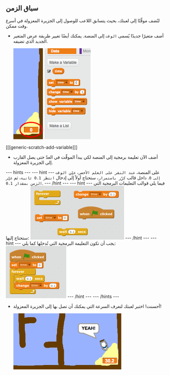 ## سباق الزمن

لنُضف موقِّتًا إلى لعبتك، بحيث يتسابق اللاعب للوصول إلى الجزيرة المعزولة في أسرع وقت ممكن.

+ أضف متغيرًا جديدًا يُسمى `الوقت` إلى المنصة. يمكنك أيضًا تغيير طريقة عرض المتغير الجديد الذي تضيفه.

	![screenshot](images/boat-variable.png)

[[[generic-scratch-add-variable]]]

+ أضف الآن تعليمة برمجية إلى المنصة لكي يبدأ الموقِّت في العدّ حتى يصل القارب إلى الجزيرة المعزولة.

--- hints ---
--- hint ---
على المنصة، `عند النقر على العلم الأخضر`، `عيِّن الوقت إلى 0`. داخل قالب `كرِّر باستمرار`، ستحتاج أولاً إلى إدخال `انتظر 0.1 ثانية`، ثم `غيِّر الزمن بمقدار 0.1`.
--- /hint ---
--- hint ---
فيما يلي قوالب التعليمات البرمجية التي ستحتاج إليها:
![screenshot](images/boat-time-blocks.png)
--- /hint ---
--- hint ---
يجب أن تكون التعليمة البرمجية التي تُدخلها كما يلي:
![screenshot](images/boat-time-code.png)
--- /hint ---
--- /hints ---

+ أحسنت! اختبر لعبتك لتعرف السرعة التي يمكنك أن تصل بها إلى الجزيرة المعزولة!

  ![screenshot](images/boat-variable-test.png)

